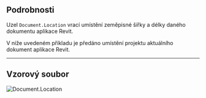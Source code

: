 ## Podrobnosti
Uzel `Document.Location` vrací umístění zeměpisné šířky a délky daného dokumentu aplikace Revit.

V níže uvedeném příkladu je předáno umístění projektu aktuálního dokument aplikace Revit.
___
## Vzorový soubor

![Document.Location](./Revit.Application.Document.Location_img.jpg)
